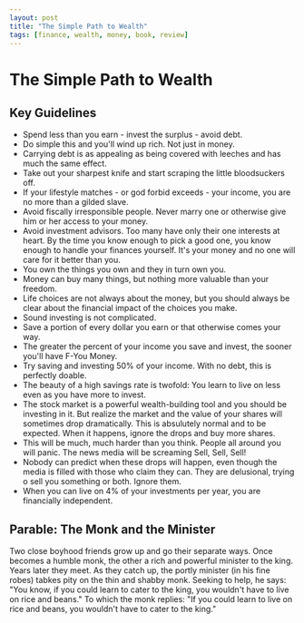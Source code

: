 ```yaml
---
layout: post
title: "The Simple Path to Wealth"
tags: [finance, wealth, money, book, review]
---
```


# The Simple Path to Wealth

## Key Guidelines

* Spend less than you earn - invest the surplus - avoid debt.
* Do simple this and you'll wind up rich.  Not just in money.
* Carrying debt is as appealing as being covered with leeches and has much the same effect.
* Take out your sharpest knife and start scraping the little bloodsuckers off.
* If your lifestyle matches - or god forbid exceeds - your income, you are no more than a gilded slave.
* Avoid fiscally irresponsible people.  Never marry one or otherwise give him or her access to your money.
* Avoid investment advisors.  Too many have only their one interests at heart.  By the time you know enough to pick a good one, you know enough to handle your finances yourself.  It's your money and no one will care for it better than you.
* You own the things you own and they in turn own you. 
* Money can buy many things, but nothing more valuable than your freedom.
* Life choices are not always about the money, but you should always be clear about the financial impact of the choices you make.
* Sound investing is not complicated.
* Save a portion of every dollar you earn or that otherwise comes your way.
* The greater the percent of your income you save and invest, the sooner you'll have F-You Money.
* Try saving and investing 50% of your income.  With no debt, this is perfectly doable.
* The beauty of a high savings rate is twofold: You learn to live on less even as you have more to invest.
* The stock market is a powerful wealth-building tool and you should be investing in it.  But realize the market and the value of your shares will sometimes drop dramatically.  This is absulutely normal and to be expected.  When it happens, ignore the drops and buy more shares.
* This will be much, much harder than you think.  People all around you will panic.  The news media will be screaming Sell, Sell, Sell!
* Nobody can predict when these drops will happen, even though the media is filled with those who claim they can.  They are delusional, trying o sell you something or both.  Ignore them.
* When you can live on 4% of your investments per year, you are financially independent.

## Parable: The Monk and the Minister

Two close boyhood friends grow up and go their separate ways.  Once becomes a humble monk, the other a rich and powerful minister to the king.  Years later they meet.  As they catch up, the portly minister (in his fine robes) tabkes pity on the thin and shabby monk.  Seeking to help, he says: "You know, if you could learn to cater to the king, you wouldn't have to live on rice and beans."  To which the monk replies: "If you could learn to live on rice and beans, you wouldn't have to cater to the king."



